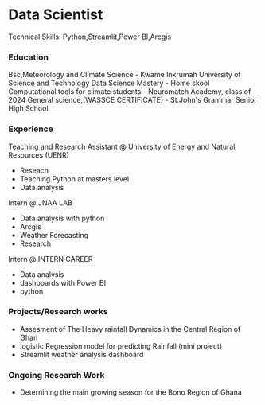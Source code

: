 # Data Scientist
Technical Skills: Python,Streamlit,Power BI,Arcgis

### Education
Bsc,Meteorology and Climate Science - Kwame Inkrumah University of Science and Technology
Data Science Mastery - Home skool
Computational tools for climate students - Neuromatch Academy, class of 2024
General science,(WASSCE CERTIFICATE) - St.John's Grammar Senior High School


### Experience
Teaching and Research Assistant @ University of Energy and Natural Resources (UENR)
- Reseach
- Teaching Python at masters level
- Data analysis

Intern @ JNAA LAB
- Data analysis with python
- Arcgis
- Weather Forecasting
- Research

Intern @ INTERN CAREER
- Data analysis
- dashboards with Power BI
- python
  
### Projects/Research works
- Assesment of The Heavy rainfall Dynamics in the Central Region of Ghan
- logistic Regression model for predicting Rainfall (mini project)
- Streamlit weather analysis dashboard
  
### Ongoing Research Work
- Deternining the main growing season for the Bono Region of Ghana
